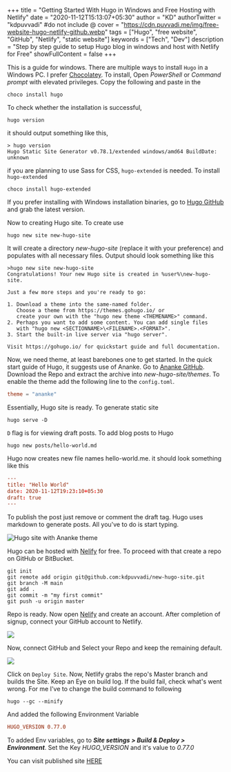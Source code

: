 +++
title = "Getting Started With Hugo in Windows and Free Hosting with Netlify"
date = "2020-11-12T15:13:07+05:30"
author = "KD"
authorTwitter = "kdpuvvadi" #do not include @
cover = "https://cdn.puvvadi.me/img/free-website-hugo-netlify-github.webp"
tags = ["Hugo", "free website", "GitHub", "Netlify", "static website"]
keywords = ["Tech", "Dev"]
description = "Step by step guide to setup Hugo blog in windows and host with Netlify for Free"
showFullContent = false
+++

This is a guide for windows. There are multiple ways to install `Hugo` in a Windows PC. I prefer [Chocolatey](https://chocolatey.org/). To install, Open *PowerShell* or *Command prompt*  with elevated privileges. Copy the following and paste in the 

````shell
choco install hugo
````
To check whether the installation is successful, 
````shell
hugo version
````
it should output something like this,
````shell
> hugo version
Hugo Static Site Generator v0.78.1/extended windows/amd64 BuildDate: unknown
````
if you are planning to use Sass for CSS, `hugo-extended` is needed. To install `hugo-extended`
````shell
choco install hugo-extended
````

If you prefer installing with Windows installation binaries, go to [Hugo GitHub](https://github.com/gohugoio/hugo/releases) and grab the latest version. 

Now to creating Hugo site. To create use
````shell
hugo new site new-hugo-site
````
It will create a directory *new-hugo-site* (replace it with your preference) and populates with all necessary files. 
Output should look something like this
````shell
>hugo new site new-hugo-site
Congratulations! Your new Hugo site is created in %user%\new-hugo-site.

Just a few more steps and you're ready to go:

1. Download a theme into the same-named folder.
   Choose a theme from https://themes.gohugo.io/ or
   create your own with the "hugo new theme <THEMENAME>" command.
2. Perhaps you want to add some content. You can add single files
   with "hugo new <SECTIONNAME>\<FILENAME>.<FORMAT>".
3. Start the built-in live server via "hugo server".

Visit https://gohugo.io/ for quickstart guide and full documentation.

````
Now, we need theme, at least barebones one to get started. In the quick start guide of Hugo, it suggests use of Ananke. Go to [Ananke GitHub](https://github.com/theNewDynamic/gohugo-theme-ananke). Download the Repo and extract the archive into *new-hugo-site/themes*. To enable the theme add the following line to the `config.toml`. 
````toml
theme = "ananke"
````
Essentially, Hugo site is ready. To generate static site 
````shell 
hugo serve -D
```` 
`D` flag is for viewing draft posts. 
To add blog posts to Hugo
````shell
hugo new posts/hello-world.md
````
Hugo now creates new file names hello-world.me. it should look something like this
````toml
---
title: "Hello World"
date: 2020-11-12T19:23:10+05:30
draft: true
---
````
To publish the post just remove or comment the draft tag. 
Hugo uses markdown to generate posts. All you've to do is start typing. 

![Hugo site with Ananke theme](https://cdn.puvvadi.me/img/hugo-ananke-new-site.webp)

Hugo can be hosted with [Nelify](https://netlify.com) for free. To proceed with that create a repo on GitHub or BitBucket. 
````shell 
git init
git remote add origin git@github.com:kdpuvvadi/new-hugo-site.git
git branch -M main
git add . 
git commit -m "my first commit"
git push -u origin master
````
Repo is ready. Now open [Nelify](https://netlify.com) and create an account. After completion of signup, connect your GitHub account to Netlify. 

![](https://cdn.puvvadi.me/img/netlify-new-site.webp)

Now, connect GitHub and Select your Repo and keep the remaining default. 

![](https://cdn.puvvadi.me/img/deploy-netlify-settings.webp)

Click on `Deploy Site`. Now, Netlify grabs the repo's Master branch and builds the Site. Keep an Eye on build log. If the build fail, check what's went wrong. For me I've to change the build command to following 
````shell
hugo --gc --minify
````
And added the following Environment Variable 
````toml
HUGO_VERSION 0.77.0
````
To added Env variables, go to ***Site settings > Build & Deploy > Environment***. Set the Key *HUGO_VERSION* and it's value to *0.77.0*

You can visit published site [HERE](/)
